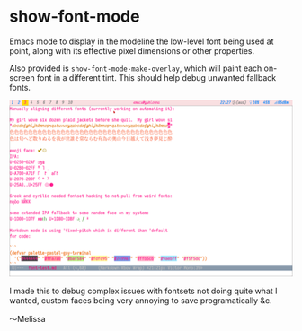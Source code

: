 # show-font-mode

Emacs mode to display in the modeline the low-level font being used at
point, along with its effective pixel dimensions or other properties.

Also provided is `show-font-mode-make-overlay`, which will paint each
on-screen font in a different tint.  This should help debug unwanted
fallback fonts.

![Screenshot demonstrating both the modeline display, and the colour overlay.](screenshot.png)

I made this to debug complex issues with fontsets not doing quite what
I wanted, custom faces being very annoying to save programatically &c.


〜Melissa
